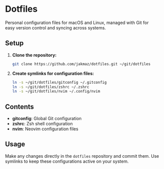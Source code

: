 # Dotfiles

Personal configuration files for macOS and Linux, managed with Git for easy version control and syncing across systems.

## Setup

1. **Clone the repository:**

   ```bash
   git clone https://github.com/jakmaz/dotfiles.git ~/git/dotfiles
   ```

2. **Create symlinks for configuration files:**

   ```bash
   ln -s ~/git/dotfiles/gitconfig ~/.gitconfig
   ln -s ~/git/dotfiles/zshrc ~/.zshrc
   ln -s ~/git/dotfiles/nvim ~/.config/nvim
   ```

## Contents

- **gitconfig**: Global Git configuration
- **zshrc**: Zsh shell configuration
- **nvim**: Neovim configuration files

## Usage

Make any changes directly in the `dotfiles` repository and commit them. Use symlinks to keep these configurations active on your system.
